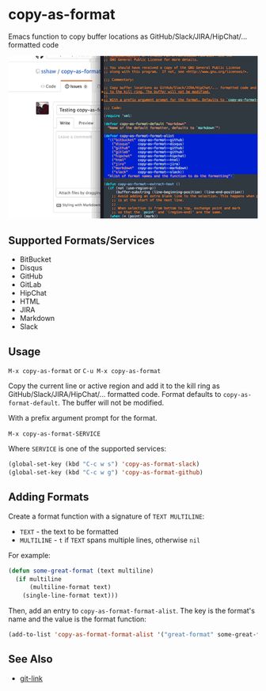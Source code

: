 # copy-as-format

Emacs function to copy buffer locations as GitHub/Slack/JIRA/HipChat/...
formatted code

![copy-as-format demo](demo.gif)

## Supported Formats/Services

* BitBucket
* Disqus
* GitHub
* GitLab
* HipChat
* HTML
* JIRA
* Markdown
* Slack

## Usage

`M-x copy-as-format` or `C-u M-x copy-as-format`

Copy the current line or active region and add it to the kill ring as
GitHub/Slack/JIRA/HipChat/... formatted code. Format defaults to `copy-as-format-default`.
The buffer will not be modified.

With a prefix argument prompt for the format.

`M-x copy-as-format-SERVICE`

Where `SERVICE` is one of the supported services:

```el
(global-set-key (kbd "C-c w s") 'copy-as-format-slack)
(global-set-key (kbd "C-c w g") 'copy-as-format-github)
```
## Adding Formats

Create a format function with a signature of `TEXT MULTILINE`:

* `TEXT` - the text to be formatted
* `MULTILINE` - `t` if `TEXT` spans multiple lines, otherwise `nil`

For example:

```el
(defun some-great-format (text multiline)
  (if multiline
      (multiline-format text)
    (single-line-format text)))
```

Then, add an entry to `copy-as-format-format-alist`. The key is the format's name
and the value is the format function:

```el
(add-to-list 'copy-as-format-format-alist '("great-format" some-great-format))
```

## See Also

* [git-link](https://github.com/sshaw/git-link)
